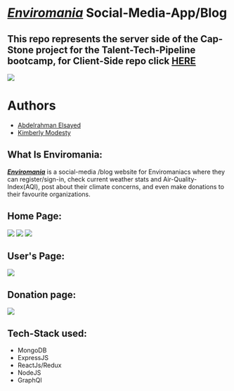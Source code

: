 # [***Enviromania***](https://enviromania.netlify.app/) Social-Media-App/Blog
## This repo represents the server side of the Cap-Stone project for the Talent-Tech-Pipeline bootcamp, for Client-Side repo click [HERE](https://github.com/Cap-Stone-TTP-frontend)

![](https://github.com/abdel-elsayed/Cap-Stone-TTP-frontend/blob/master/src/assets/Enviromaniacs.png)    

# Authors
* [Abdelrahman Elsayed](https://github.com/abdel-elsayed)
* [Kimberly Modesty](https://github.com/RoseAsuko)

## What Is Enviromania:

[***Enviromania***](https://enviromania.netlify.app/)  is a social-media /blog website for Enviromaniacs where they can register/sign-in, check current weather stats and Air-Quality-Index(AQI), post about their climate concerns, and even make donations to their favourite organizations. 


## Home Page:

![](https://github.com/abdel-elsayed/Cap-Stone-TTP-frontend/blob/master/src/assets/Screen%20Shot%202021-01-28%20at%206.36.11%20PM.png)
![](https://github.com/abdel-elsayed/Cap-Stone-TTP-frontend/blob/master/src/assets/Screen%20Shot%202021-01-28%20at%206.36.42%20PM.png)
![](https://github.com/abdel-elsayed/Cap-Stone-TTP-frontend/blob/master/src/assets/Screen%20Shot%202021-01-28%20at%206.36.53%20PM.png)


## User's Page:

![](https://github.com/abdel-elsayed/Cap-Stone-TTP-frontend/blob/master/src/assets/Screen%20Shot%202021-01-28%20at%206.52.41%20PM.png)

## Donation page:

![](https://github.com/abdel-elsayed/Cap-Stone-TTP-frontend/blob/master/src/assets/Screen%20Shot%202021-01-28%20at%206.53.09%20PM.png)

## Tech-Stack used:
* MongoDB
* ExpressJS
* ReactJs/Redux
* NodeJS
* GraphQl
